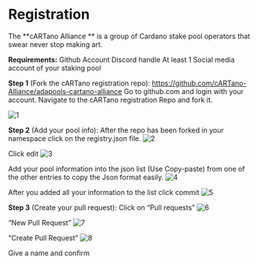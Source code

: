 # Registration


The **cARTano Alliance ** is a group of Cardano stake pool operators that swear never stop making art.

**Requirements:**
Github Account
Discord handle
At least 1 Social media account of your staking pool


**Step 1** (Fork the cARTano registration repo):
https://github.com/cARTano-Alliance/adapools-cartano-alliance
Go to github.com and login with your account.
Navigate to the cARTano registration Repo and fork it.

![1](https://user-images.githubusercontent.com/7429306/138784111-fe90bc3f-48ae-4352-b15a-ae8e4f135a75.png)

**Step 2** (Add your pool info):
After the repo has been forked in your namespace click on the registry.json file.
![2](https://user-images.githubusercontent.com/7429306/138784251-28a92109-eac6-4495-b342-9071fd1a09a0.png)

Click edit
![3](https://user-images.githubusercontent.com/7429306/138784260-98b8323c-9738-455e-86a6-24287a67335a.png)

Add your pool information into the json list (Use Copy-paste) from one of the other entries to copy the Json format easily.
![4](https://user-images.githubusercontent.com/7429306/138784265-597e5a53-381a-4a2e-960b-35db8d8a1b53.png)

After you added all your information to the list click commit
![5](https://user-images.githubusercontent.com/7429306/138784275-c73599d0-1cd7-494c-9338-57009a57cdea.png)


**Step 3** (Create your pull request):
Click on “Pull requests”
![6](https://user-images.githubusercontent.com/7429306/138784285-e118c219-3e3b-4081-96af-ae056d9591f5.png)

“New Pull Request”
![7](https://user-images.githubusercontent.com/7429306/138784293-430fd043-6378-4a7d-a431-6fed87f3e868.png)

“Create Pull Request”
![8](https://user-images.githubusercontent.com/7429306/138784297-52ec0d5b-77d6-4a55-9914-32220148d74c.png)

Give a name and confirm

